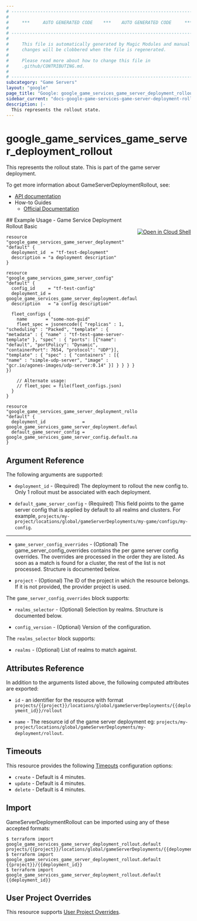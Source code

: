 ```yaml
---
# ----------------------------------------------------------------------------
#
#     ***     AUTO GENERATED CODE    ***    AUTO GENERATED CODE     ***
#
# ----------------------------------------------------------------------------
#
#     This file is automatically generated by Magic Modules and manual
#     changes will be clobbered when the file is regenerated.
#
#     Please read more about how to change this file in
#     .github/CONTRIBUTING.md.
#
# ----------------------------------------------------------------------------
subcategory: "Game Servers"
layout: "google"
page_title: "Google: google_game_services_game_server_deployment_rollout"
sidebar_current: "docs-google-game-services-game-server-deployment-rollout"
description: |-
  This represents the rollout state.
---
```


# google\_game\_services\_game\_server\_deployment\_rollout

This represents the rollout state. This is part of the game server
deployment.

To get more information about GameServerDeploymentRollout, see:

* [API documentation](https://cloud.google.com/game-servers/docs/reference/rest/v1beta/GameServerDeploymentRollout)
* How-to Guides
    * [Official Documentation](https://cloud.google.com/game-servers/docs)

<div class = "oics-button" style="float: right; margin: 0 0 -15px">
  <a href="https://console.cloud.google.com/cloudshell/open?cloudshell_git_repo=https%3A%2F%2Fgithub.com%2Fterraform-google-modules%2Fdocs-examples.git&cloudshell_working_dir=game_service_deployment_rollout_basic&cloudshell_image=gcr.io%2Fgraphite-cloud-shell-images%2Fterraform%3Alatest&open_in_editor=main.tf&cloudshell_print=.%2Fmotd&cloudshell_tutorial=.%2Ftutorial.md" target="_blank">
    <img alt="Open in Cloud Shell" src="//gstatic.com/cloudssh/images/open-btn.svg" style="max-height: 44px; margin: 32px auto; max-width: 100%;">
  </a>
</div>
## Example Usage - Game Service Deployment Rollout Basic


```hcl
resource "google_game_services_game_server_deployment" "default" {
  deployment_id  = "tf-test-deployment"
  description = "a deployment description"
}

resource "google_game_services_game_server_config" "default" {
  config_id     = "tf-test-config"
  deployment_id = google_game_services_game_server_deployment.default.deployment_id
  description   = "a config description"

  fleet_configs {
    name       = "some-non-guid"
    fleet_spec = jsonencode({ "replicas" : 1, "scheduling" : "Packed", "template" : { "metadata" : { "name" : "tf-test-game-server-template" }, "spec" : { "ports": [{"name": "default", "portPolicy": "Dynamic", "containerPort": 7654, "protocol": "UDP"}], "template" : { "spec" : { "containers" : [{ "name" : "simple-udp-server", "image" : "gcr.io/agones-images/udp-server:0.14" }] } } } } })

    // Alternate usage:
    // fleet_spec = file(fleet_configs.json)
  }
}

resource "google_game_services_game_server_deployment_rollout" "default" {
  deployment_id              = google_game_services_game_server_deployment.default.deployment_id
  default_game_server_config = google_game_services_game_server_config.default.name
}
```

## Argument Reference

The following arguments are supported:


* `deployment_id` -
  (Required)
  The deployment to rollout the new config to. Only 1 rollout must be associated with each deployment.

* `default_game_server_config` -
  (Required)
  This field points to the game server config that is
  applied by default to all realms and clusters. For example,
  `projects/my-project/locations/global/gameServerDeployments/my-game/configs/my-config`.


- - -


* `game_server_config_overrides` -
  (Optional)
  The game_server_config_overrides contains the per game server config
  overrides. The overrides are processed in the order they are listed. As
  soon as a match is found for a cluster, the rest of the list is not
  processed.
  Structure is documented below.

* `project` - (Optional) The ID of the project in which the resource belongs.
    If it is not provided, the provider project is used.


The `game_server_config_overrides` block supports:

* `realms_selector` -
  (Optional)
  Selection by realms.
  Structure is documented below.

* `config_version` -
  (Optional)
  Version of the configuration.


The `realms_selector` block supports:

* `realms` -
  (Optional)
  List of realms to match against.

## Attributes Reference

In addition to the arguments listed above, the following computed attributes are exported:

* `id` - an identifier for the resource with format `projects/{{project}}/locations/global/gameServerDeployments/{{deployment_id}}/rollout`

* `name` -
  The resource id of the game server deployment
  eg: `projects/my-project/locations/global/gameServerDeployments/my-deployment/rollout`.


## Timeouts

This resource provides the following
[Timeouts](/docs/configuration/resources.html#timeouts) configuration options:

- `create` - Default is 4 minutes.
- `update` - Default is 4 minutes.
- `delete` - Default is 4 minutes.

## Import


GameServerDeploymentRollout can be imported using any of these accepted formats:

```
$ terraform import google_game_services_game_server_deployment_rollout.default projects/{{project}}/locations/global/gameServerDeployments/{{deployment_id}}/rollout
$ terraform import google_game_services_game_server_deployment_rollout.default {{project}}/{{deployment_id}}
$ terraform import google_game_services_game_server_deployment_rollout.default {{deployment_id}}
```

## User Project Overrides

This resource supports [User Project Overrides](https://www.terraform.io/docs/providers/google/guides/provider_reference.html#user_project_override).
